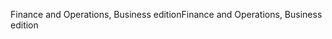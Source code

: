 <span data-ttu-id="690d1-101">Finance and Operations, Business edition</span><span class="sxs-lookup"><span data-stu-id="690d1-101">Finance and Operations, Business edition</span></span>
